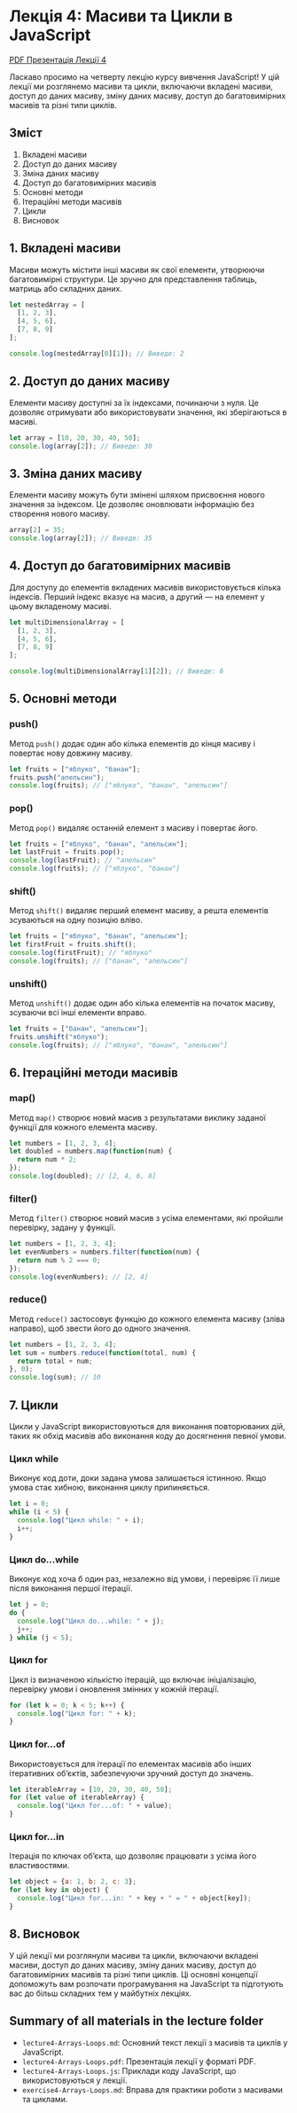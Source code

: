 # Лекція 4: Масиви та Цикли в JavaScript

[PDF Презентація Лекції 4](./lecture4-Arrays-Loops.pdf)

Ласкаво просимо на четверту лекцію курсу вивчення JavaScript! У цій лекції ми розглянемо масиви та цикли, включаючи вкладені масиви, доступ до даних масиву, зміну даних масиву, доступ до багатовимірних масивів та різні типи циклів.

## Зміст

1. Вкладені масиви
2. Доступ до даних масиву
3. Зміна даних масиву
4. Доступ до багатовимірних масивів
5. Основні методи
6. Ітераційні методи масивів
7. Цикли
8. Висновок

## 1. Вкладені масиви

Масиви можуть містити інші масиви як свої елементи, утворюючи багатовимірні структури. Це зручно для представлення таблиць, матриць або складних даних.

```javascript
let nestedArray = [
  [1, 2, 3],
  [4, 5, 6],
  [7, 8, 9]
];

console.log(nestedArray[0][1]); // Виведе: 2
```

## 2. Доступ до даних масиву

Елементи масиву доступні за їх індексами, починаючи з нуля. Це дозволяє отримувати або використовувати значення, які зберігаються в масиві.

```javascript
let array = [10, 20, 30, 40, 50];
console.log(array[2]); // Виведе: 30
```

## 3. Зміна даних масиву

Елементи масиву можуть бути змінені шляхом присвоєння нового значення за індексом. Це дозволяє оновлювати інформацію без створення нового масиву.

```javascript
array[2] = 35;
console.log(array[2]); // Виведе: 35
```

## 4. Доступ до багатовимірних масивів

Для доступу до елементів вкладених масивів використовується кілька індексів. Перший індекс вказує на масив, а другий — на елемент у цьому вкладеному масиві.

```javascript
let multiDimensionalArray = [
  [1, 2, 3],
  [4, 5, 6],
  [7, 8, 9]
];

console.log(multiDimensionalArray[1][2]); // Виведе: 6
```

## 5. Основні методи

### push()

Метод `push()` додає один або кілька елементів до кінця масиву і повертає нову довжину масиву.

```javascript
let fruits = ["яблуко", "банан"];
fruits.push("апельсин");
console.log(fruits); // ["яблуко", "банан", "апельсин"]
```

### pop()

Метод `pop()` видаляє останній елемент з масиву і повертає його.

```javascript
let fruits = ["яблуко", "банан", "апельсин"];
let lastFruit = fruits.pop();
console.log(lastFruit); // "апельсин"
console.log(fruits); // ["яблуко", "банан"]
```

### shift()

Метод `shift()` видаляє перший елемент масиву, а решта елементів зсуваються на одну позицію вліво.

```javascript
let fruits = ["яблуко", "банан", "апельсин"];
let firstFruit = fruits.shift();
console.log(firstFruit); // "яблуко"
console.log(fruits); // ["банан", "апельсин"]
```

### unshift()

Метод `unshift()` додає один або кілька елементів на початок масиву, зсуваючи всі інші елементи вправо.

```javascript
let fruits = ["банан", "апельсин"];
fruits.unshift("яблуко");
console.log(fruits); // ["яблуко", "банан", "апельсин"]
```

## 6. Ітераційні методи масивів

### map()

Метод `map()` створює новий масив з результатами виклику заданої функції для кожного елемента масиву.

```javascript
let numbers = [1, 2, 3, 4];
let doubled = numbers.map(function(num) {
  return num * 2;
});
console.log(doubled); // [2, 4, 6, 8]
```

### filter()

Метод `filter()` створює новий масив з усіма елементами, які пройшли перевірку, задану у функції.

```javascript
let numbers = [1, 2, 3, 4];
let evenNumbers = numbers.filter(function(num) {
  return num % 2 === 0;
});
console.log(evenNumbers); // [2, 4]
```

### reduce()

Метод `reduce()` застосовує функцію до кожного елемента масиву (зліва направо), щоб звести його до одного значення.

```javascript
let numbers = [1, 2, 3, 4];
let sum = numbers.reduce(function(total, num) {
  return total + num;
}, 0);
console.log(sum); // 10
```

## 7. Цикли

Цикли у JavaScript використовуються для виконання повторюваних дій, таких як обхід масивів або виконання коду до досягнення певної умови.

### Цикл while

Виконує код доти, доки задана умова залишається істинною. Якщо умова стає хибною, виконання циклу припиняється.

```javascript
let i = 0;
while (i < 5) {
  console.log("Цикл while: " + i);
  i++;
}
```

### Цикл do...while

Виконує код хоча б один раз, незалежно від умови, і перевіряє її лише після виконання першої ітерації.

```javascript
let j = 0;
do {
  console.log("Цикл do...while: " + j);
  j++;
} while (j < 5);
```

### Цикл for

Цикл із визначеною кількістю ітерацій, що включає ініціалізацію, перевірку умови і оновлення змінних у кожній ітерації.

```javascript
for (let k = 0; k < 5; k++) {
  console.log("Цикл for: " + k);
}
```

### Цикл for...of

Використовується для ітерації по елементах масивів або інших ітеративних об’єктів, забезпечуючи зручний доступ до значень.

```javascript
let iterableArray = [10, 20, 30, 40, 50];
for (let value of iterableArray) {
  console.log("Цикл for...of: " + value);
}
```

### Цикл for...in

Ітерація по ключах об’єкта, що дозволяє працювати з усіма його властивостями.

```javascript
let object = {a: 1, b: 2, c: 3};
for (let key in object) {
  console.log("Цикл for...in: " + key + " = " + object[key]);
}
```

## 8. Висновок

У цій лекції ми розглянули масиви та цикли, включаючи вкладені масиви, доступ до даних масиву, зміну даних масиву, доступ до багатовимірних масивів та різні типи циклів. Ці основні концепції допоможуть вам розпочати програмування на JavaScript та підготують вас до більш складних тем у майбутніх лекціях.

## Summary of all materials in the lecture folder

- `lecture4-Arrays-Loops.md`: Основний текст лекції з масивів та циклів у JavaScript.
- `lecture4-Arrays-Loops.pdf`: Презентація лекції у форматі PDF.
- `lecture4-Arrays-Loops.js`: Приклади коду JavaScript, що використовуються у лекції.
- `exercise4-Arrays-Loops.md`: Вправа для практики роботи з масивами та циклами.
